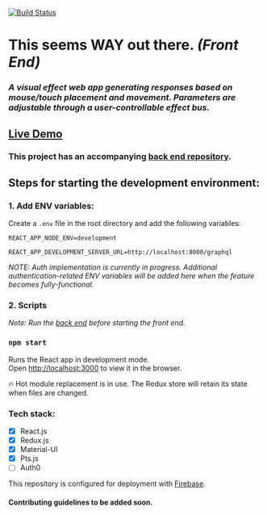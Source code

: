 [![Build Status](https://travis-ci.com/matt-eric/this-seems-WAY-out-there-react-side.svg?branch=master)](https://travis-ci.com/matt-eric/this-seems-WAY-out-there-react-side)

# This seems WAY out there. *(Front End)*

### *A visual effect web app generating responses based on mouse/touch placement and movement. Parameters are adjustable through a user-controllable effect bus.*

## [Live Demo](https://this-seems-way-out-there.web.app/)

### This project has an accompanying [back end repository](https://github.com/matt-eric/this-seems-WAY-out-there-node-side).

## Steps for starting the development environment:

### 1. Add ENV variables:

Create a `.env` file in the root directory and add the following variables:

`REACT_APP_NODE_ENV=development`

`REACT_APP_DEVELOPMENT_SERVER_URL=http://localhost:8000/graphql`

*NOTE: Auth implementation is currently in progress. Additional authentication-related ENV variables will be added here when the feature becomes fully-functional.*

### 2. Scripts

*Note: Run the [back end](https://github.com/matt-eric/this-seems-WAY-out-there-node-side) before starting the front end.*

### `npm start`

Runs the React app in development mode.\
Open [http://localhost:3000](http://localhost:3000) to view it in the browser.

🔥 Hot module replacement is in use. The Redux store will retain its state when files are changed.

### Tech stack:

- [x] React.js
- [x] Redux.js
- [x] Material-UI
- [x] Pts.js
- [ ] Auth0

This repository is configured for deployment with [Firebase](https://firebase.google.com/).

#### Contributing guidelines to be added soon.
